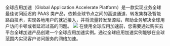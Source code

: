 全球应用加速（Global Application Accelerate Platform）是一款实现业务全球最佳访问延迟的 PAAS 类产品，依赖全球节点之间的高速通道、转发集群及智能路由技术，实现各地用户的就近接入，并将流量转发至源站，帮助业务解决全球用户访问卡顿或者延迟过高的问题。
![](http://imgcache.tce.fsphere.cn/image/mc.qcloudimg.com/static/img/752baaa682af4fc2ff1c3d5a33b9ea06/image.png)
在使用全球应用加速前，您需要通过购买云平台全球加速产品创建一个全球应用加速实例。通过全球应用加速实例能够在全球范围内实现客户访问服务的网络加速。

